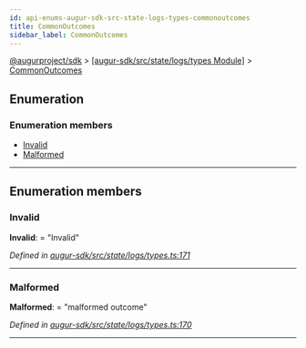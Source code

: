 ```yaml
---
id: api-enums-augur-sdk-src-state-logs-types-commonoutcomes
title: CommonOutcomes
sidebar_label: CommonOutcomes
---
```


[@augurproject/sdk](api-readme.md) > [[augur-sdk/src/state/logs/types Module]](api-modules-augur-sdk-src-state-logs-types-module.md) > [CommonOutcomes](api-enums-augur-sdk-src-state-logs-types-commonoutcomes.md)

## Enumeration

### Enumeration members

* [Invalid](api-enums-augur-sdk-src-state-logs-types-commonoutcomes.md#invalid)
* [Malformed](api-enums-augur-sdk-src-state-logs-types-commonoutcomes.md#malformed)

---

## Enumeration members

<a id="invalid"></a>

###  Invalid

**Invalid**:  = "Invalid"

*Defined in [augur-sdk/src/state/logs/types.ts:171](https://github.com/AugurProject/augur/blob/1e1466f1d3/packages/augur-sdk/src/state/logs/types.ts#L171)*

___
<a id="malformed"></a>

###  Malformed

**Malformed**:  = "malformed outcome"

*Defined in [augur-sdk/src/state/logs/types.ts:170](https://github.com/AugurProject/augur/blob/1e1466f1d3/packages/augur-sdk/src/state/logs/types.ts#L170)*

___

